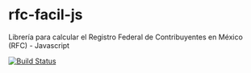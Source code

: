 # rfc-facil-js
Librería para calcular el Registro Federal de Contribuyentes en México (RFC) - Javascript

[![Build Status](https://travis-ci.org/josketres/rfc-facil-js.svg?branch=master)](https://travis-ci.org/josketres/rfc-facil-js)


